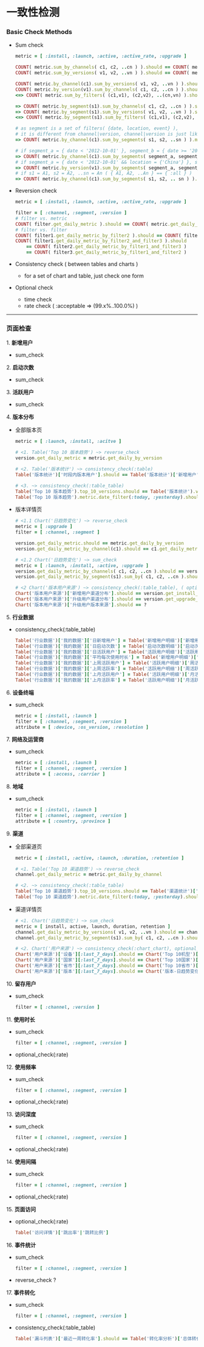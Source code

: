 # 一致性检测

### Basic Check Methods

+ Sum check

  ```ruby
  metric = [ :install, :launch, :active, :active_rate, :upgrade ]

  COUNT( metric.sum_by_channels( c1, c2, ..cn ) ).should == COUNT( metric )
  COUNT( metric.sum_by_versions( v1, v2, ..vn ) ).should == COUNT( metric )

  COUNT( metric.by_channel(c1).sum_by_versions( v1, v2, ..vn ) ).should == COUNT( metric.by_channel(c1) )
  COUNT( metric.by_version(v1).sum_by_channels( c1, c2, ..cn ) ).should == COUNT( metric.by_version(v1) )
  <=> COUNT( metric.sum_by_filters( (c1,v1), (c2,v2), ..(cn,vn) ).should == COUNT( metric )

  => COUNT( metric.by_segment(s1).sum_by_channels( c1, c2, ..cn ) ).should == COUNT( metric.by_segment(s1) )
  => COUNT( metric.by_segment(s1).sum_by_versions( v1, v2, ..vn ) ).should == COUNT( metric.by_segment(s1) )
  <=> COUNT( metric.by_segment(s1).sum_by_filters( (c1,v1), (c2,v2), ..(cn,vn) ).should == COUNT( metric.by_segment(s1) )

  # as segment is a set of filters( {date, location, event} ),
  # it is different from channel|version, channel|version is just like a sub-element of segment.
  => COUNT( metric.by_channel(c1).sum_by_segments( s1, s2, ..sn ) ).maybe != COUNT( metric.by_channel(c1) )

  # if segment_a = { date < '2012-10-01' }, segment_b = { date >= '2012-10-01' }
  => COUNT( metric.by_channel(c1).sum_by_segments( segment_a, segment_b ) ).should == COUNT( metric.by_channel(c1) )
  # if segment_a = { date < '2012-10-01' && location = {'China'} }, segment_b = { date >= '2012-10-01' }, segment_c = { location != {'China'} }
  => COUNT( metric.by_version(v1).sum_by_segments( segment_a, segment_b, segment_c ).should == COUNT( metric.by_version(v1) )
  # if s1 = A1, s2 = A2, ..sn = An ( { A1, A2, ..An } == { :all } )
  => COUNT( metric.by_channel(c1).sum_by_segments( s1, s2, .. sn ) ).should == COUNT( metric.by_channel(c1) )

  ```

+ Reversion check

  ```ruby
  metric = [ :install, :launch, :active, :active_rate, :upgrade ]

  filter = [ :channel, :segment, :version ]
  # filter vs. metric
  COUNT( filter.get_daily_metric ).should == COUNT( metric.get_daily_by_filter )
  # filter vs. filter
  COUNT( filter1.get_daily_metric_by_filter2 ).should == COUNT( filter2.get_daily_metric_by_filter1 )
  COUNT( filter1.get_daily_metric_by_filter2_and_filter3 ).should
      == COUNT( filter2.get_daily_metric_by_filter1_and_filter3 )
      == COUNT( filter3.get_daily_metric_by_filter1_and_filter2 )

  ```

+ Consistency check ( between tables and charts )

  - for a set of chart and table, just check one form

+ Optional check

  - time check
  - rate check ( :acceptable => (99.x%..100.0%)  )

- - -

### 页面检查

1\. **新增用户**

  + sum_check

2\. **启动次数**

  + sum_check

3\. **活跃用户**

  + sum_check

4\. **版本分布**

  + 全部版本页

    ```ruby
    metric = [ :launch, :install, :acitve ]

    # <1. Table('Top 10 版本趋势') ~> reverse_check
    version.get_daily_metric = metric.get_daily_by_version

    # <2. Table('版本统计') ~> consistency_check(:table)
    Table('版本统计')['时段内版本用户'].should == Table('版本统计')['新增用户'] + Table['升级用户']

    # <3. ~> consistency_check(:table_table)
    Table('Top 10 版本趋势').top_10_versions.should == Table('版本统计').versions.first(10)
    Table('Top 10 版本趋势').metric.date_filter(:today, :yesterday).should == Table('版本统计').metric.tab_filter(:today, :yesterday)
    ```

  + 版本详情页

    ```ruby
    # <1.1 Chart('日趋势变化') ~> reverse_check
    metric = [ :upgrade ]
    filter = [ :channel, :segment ]

    version.get_daily_metric.should == metric.get_daily_by_version
    version.get_daily_metric_by_channel(c1).should == c1.get_daily_metric_by_version

    # <1.2 Chart('日趋势变化') ~> sum_check
    metric = [ :launch, :install, :active, :upgrade ]
    version.get_daily_metric_by_channels( c1, c2, ..cn ).should == version.get_daily_metric
    version.get_daily_metric_by_segment(s1).sum_by( c1, c2, ..cn ).should == version.get_daily_metric_by_segment(s1)

    # <2 Chart('版本用户来源') ~> consistency_check(:table_table), ( optional_check(:time) )
    Chart('版本用户来源')['新增用户渠道分布'].should == version.get_install_by_channels( c1, c2, .. cn )
    Chart('版本用户来源')['升级用户渠道分布'].should == version.get_upgrade_by_channels( c1, c2, .. cn )
    Chart('版本用户来源')['升级用户版本来源'].should == ?

    ```

5\. **行业数据**

  + consistency_check(:table_table)

    ```ruby
    Table('行业数据')['我的数据']['日新增用户'] = Table('新增用户明细')['新增用户'][:yesterday]
    Table('行业数据')['我的数据']['日启动次数'] = Table('启动次数明细')['启动次数'][:yesterday]
    Table('行业数据')['我的数据']['日活跃用户'] = Table('活跃用户明细')['活跃用户'][:yesterday]
    Table('行业数据')['我的数据']['平均每次使用时长'] = Table('新增用户明细')['新增用户'][:yesterday]
    Table('行业数据')['我的数据']['上周活跃用户'] = Table('活跃用户明细')['周活跃用户'][:last_week]
    Table('行业数据')['我的数据']['上周活跃率'] = Table('活跃用户明细')['周活跃率'][:last_week]
    Table('行业数据')['我的数据']['上月活跃用户'] = Table('活跃用户明细')['月活跃用户'][:last_month]
    Table('行业数据')['我的数据']['上月活跃率'] = Table('活跃用户明细')['月活跃率'][:last_month]
      ```

6\. **设备终端**

  + sum_check

    ```ruby
    metric = [ :install, :launch ]
    filter = [ :channel, :segment, :version ]
    attribute = [ :device, :os_version, :resolution ]
    ```

7\. **网络及运营商**

  + sum_check

    ```ruby
    metric = [ :install, :launch ]
    filter = [ :channel, :segment, :version ]
    attribute = [ :access, :carrier ]
    ```

8\. **地域**

  + sum_check

    ```ruby
    metric = [ :install, :launch ]
    filter = [ :channel, :segment, :version ]
    attribute = [ :country, :province ]
    ```

9\. **渠道**

  + 全部渠道页

    ```ruby
    metric = [ :install, :active, :launch, :duration, :retention ]

    # <1. Table('Top 10 渠道趋势') ~> reverse_check
    channel.get_daily_metric = metric.get_daily_by_channel

    # <2. ~> consistency_check(:table_table)
    Table('Top 10 渠道趋势').top_10_versions.should == Table('渠道统计')['全部'].versions.first(10)
    Table('Top 10 渠道趋势').metric.date_filter(:today, :yesterday).should == Table('渠道统计').metric.tab_filter(:today, :yesterday)
    ```

  + 渠道详情页

    ```ruby
    # <1. Chart('日趋势变化') ~> sum_check
    metric = [ install, active, launch, duration, retention ]
    channel.get_daily_metric_by_versions( v1, v2, ..vn ).should == channel.get_daily_metric
    channel.get_daily_metric_by_segment(s1).sum_by( c1, c2, ..cn ).should == channel.get_daily_metric_by_segment(s1)

    # <2. Chart('用户来源') ~> consistency_check(:chart_chart), optional_check(:time)
    Chart('用户来源')['设备'][:last_7_days].should == Chart('Top 10机型')[:last_7_days]['channel']['install'].map {|x| x/sum}
    Chart('用户来源')['国家'][:last_7_days].should == Chart('Top 10国家')[:last_7_days]['channel']['install'].map {|x| x/sum}
    Chart('用户来源')['省市'][:last_7_days].should == Chart('Top 10省市')[:last_7_days]['channel']['install'].map {|x| x/sum}
    Chart('用户来源')['版本'][:last_7_days].should == Chart('版本-日趋势变化')[:last_7_days]['channel']['install']['versions'].map {|x| x/sum}
    ```

10\. **留存用户**

  + sum_check

    ```ruby
    filter = [ :channel, :version ]
    ```

11\. **使用时长**

  + sum_check

    ```ruby
    filter = [ :channel, :segment, :version ]
    ```

  + optional_check(:rate)

12\. **使用频率**

  + sum_check

    ```ruby
    filter = [ :channel, :segment, :version ]
    ```

  + optional_check(:rate)

13\. **访问深度**

  + sum_check

    ```ruby
    filter = [ :channel, :segment, :version ]
    ```

  + optional_check(:rate)

14\. **使用间隔**

  + sum_check

    ```ruby
    filter = [ :channel, :segment, :version ]
    ```

  + optional_check(:rate)

15\. **页面访问**

  + optional_check(:rate)

    ```ruby
    Table('访问详情')['跳出率'|'跳转比例']
    ```

16\. **事件统计**

  + sum_check

    ```ruby
    filter = [ :channel, :segment, :version ]
    ```

  + reverse_check ?

17\. **事件转化**

  + sum_check

    ```ruby
    filter = [ :channel, :segment, :version ]
    ```

  + consistency_check(:table_table)

    ```ruby
    Table('漏斗列表')['最近一周转化率'].should == Table('转化率分析')['总体转化率']
    ```


